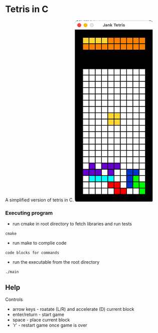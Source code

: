 # Tetris in C

A simplified version of tetris in C. ![alt](https://github.com/marcowang01/Tetris_in_C/blob/master/screenshot.png?raw=true)

### Executing program

* run cmake in root directory to fetch libraries and run tests
```
cmake
```
* run make to complie code
```
code blocks for commands
```
* run the executable from the root directory
```
./main
```

## Help

Controls
* arrow keys - roatate (L/R) and accelerate (D) current block
* enter/return - start game
* space - place current block
* 'r' - restart game once game is over

